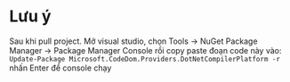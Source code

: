 # Lưu ý

Sau khi pull project.
Mở visual studio, chọn Tools -> NuGet Package Manager -> Package Manager Console rồi copy paste đoạn code này vào: 
`Update-Package Microsoft.CodeDom.Providers.DotNetCompilerPlatform -r`
 nhấn Enter để console chạy